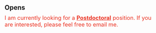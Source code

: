 <h2 style="margin: 60px 0px 10px;">Opens</h2>

<span style="color: #ea3323; font-size: 1.3em;">
  I am currently looking for a <strong style="color: inherit; text-decoration: underline;">Postdoctoral</strong> position. If you are interested, please feel free to email me.
</span>